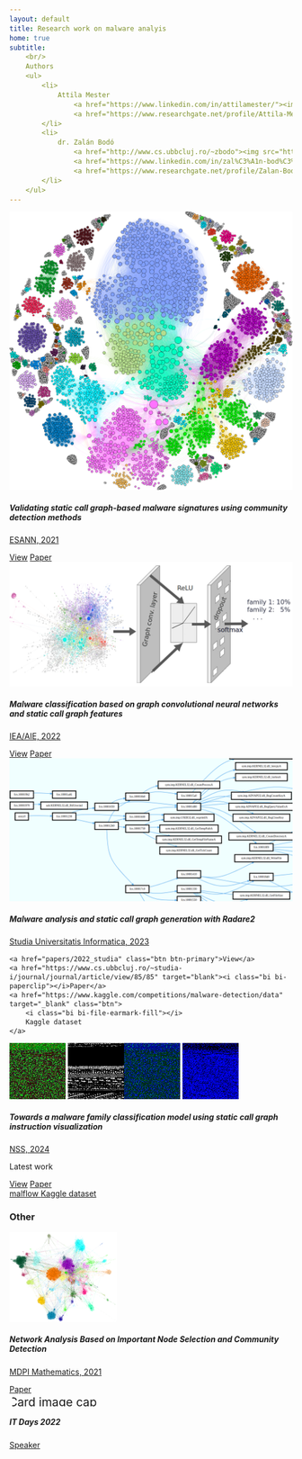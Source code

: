 ```yaml
---
layout: default
title: Research work on malware analyis
home: true
subtitle:
    <br/>
    Authors
    <ul>
        <li>
            Attila Mester 
                <a href="https://www.linkedin.com/in/attilamester/"><img src="https://static.licdn.com/sc/h/akt4ae504epesldzj74dzred8" /></a>
                <a href="https://www.researchgate.net/profile/Attila-Mester-2"><img src="https://c5.rgstatic.net/m/41542880220916/images/favicon/favicon-32x32.png" /></a>
        </li>
        <li>
            dr. Zalán Bodó 
                <a href="http://www.cs.ubbcluj.ro/~zbodo"><img src="https://www.ubbcluj.ro/template/favicon-32x32.png" /></a>                
                <a href="https://www.linkedin.com/in/zal%C3%A1n-bod%C3%B3-66b915b9/"><img src="https://static.licdn.com/sc/h/akt4ae504epesldzj74dzred8" /></a>
                <a href="https://www.researchgate.net/profile/Zalan-Bodo"><img src="https://c5.rgstatic.net/m/41542880220916/images/favicon/favicon-32x32.png" /></a>
        </li>
    </ul>
---
```


<script src="https://code.jquery.com/jquery-3.2.1.min.js"></script>
<script type="text/javascript" src="https://cdn.jsdelivr.net/gh/pcooksey/bibtex-js@1.0.0/src/bibtex_js.min.js"></script>
<!--
<script src="https://cdn.jsdelivr.net/npm/js-image-zoom/js-image-zoom.min.js"></script>
-->

<link rel="stylesheet" href="https://maxcdn.bootstrapcdn.com/bootstrap/4.0.0/css/bootstrap.min.css" integrity="sha384-Gn5384xqQ1aoWXA+058RXPxPg6fy4IWvTNh0E263XmFcJlSAwiGgFAW/dAiS6JXm" crossorigin="anonymous">
<link rel="stylesheet" href="https://cdn.jsdelivr.net/npm/bootstrap-icons@1.5.0/font/bootstrap-icons.css">
<script src="https://maxcdn.bootstrapcdn.com/bootstrap/4.0.0/js/bootstrap.min.js" integrity="sha384-JZR6Spejh4U02d8jOt6vLEHfe/JQGiRRSQQxSfFWpi1MquVdAyjUar5+76PVCmYl" crossorigin="anonymous"></script>

<script src="https://cdnjs.cloudflare.com/ajax/libs/ekko-lightbox/5.3.0/ekko-lightbox.min.js" integrity="sha512-Y2IiVZeaBwXG1wSV7f13plqlmFOx8MdjuHyYFVoYzhyRr3nH/NMDjTBSswijzADdNzMyWNetbLMfOpIPl6Cv9g==" crossorigin="anonymous"></script>
<link rel="stylesheet" href="https://cdnjs.cloudflare.com/ajax/libs/ekko-lightbox/5.3.0/ekko-lightbox.css" integrity="sha512-Velp0ebMKjcd9RiCoaHhLXkR1sFoCCWXNp6w4zj1hfMifYB5441C+sKeBl/T/Ka6NjBiRfBBQRaQq65ekYz3UQ==" crossorigin="anonymous" />

<link rel="stylesheet" href="./style.css" />
<style>
#project_title {
font-size: 2em;
}
#project_subtitle {
font-size: 1.5em;
}

#main_content_wrap > section {
    max-width: 1090px;
}

.card-container {
    display: flex;
    align-items: flex-start;
    flex-wrap: wrap;
}
@media (max-width: 600px) {
    .card-container {
        flex-direction: column;
    }
    .card {
        width: 100% !important;
        margin: 8px 0px !important;
    }
}

.card {
    position: relative;
    width: 250px;
    margin: 8px;
}

.card img {
    box-shadow: none;
    margin: 0;
}

.card .card-title {
    font-weight: bold;
}

.card-highlight {
    position: absolute;
    top: -5px;
    right: -5px;
}

.card-highlight > span {
    background: #9c9cf3;
    color: white;
    padding: 5px 10px;
    border-radius: 5px;
}

</style>

<div class="card-container">

<div class="card">
  <img class="card-img-top" src="./papers/2021_esann/img/teaserfigure.png" alt="Card image cap">
  <div class="card-body">
    <h5 class="card-title">Validating static call graph-based malware signatures using community detection methods</h5>
    <p class="card-text"><a href="https://www.esann.org/esann21programme" target="blank">ESANN, 2021</a></p>
    <a href="papers/2021_esann" class="btn btn-primary">View</a>
    <a href="https://www.esann.org/sites/default/files/proceedings/2021/ES2021-27.pdf" target="blank"><i class="bi bi-paperclip"></i>Paper</a>
  </div>
</div>

<div class="card">
  <img class="card-img-top" src="./papers/2022_ieaaie/img/gcn_flow.png" alt="Card image cap">
  <div class="card-body">
    <h5 class="card-title">Malware classification based on graph convolutional neural networks and static call graph features</h5>
    <p class="card-text"><a href="https://ieaaie2022.wordpress.com/" target="blank">IEA/AIE, 2022</a></p>
    <a href="papers/2022_ieaaie" class="btn btn-primary">View</a>
    <a href="https://link.springer.com/chapter/10.1007/978-3-031-08530-7_45" target="blank"><i class="bi bi-paperclip"></i>Paper</a>
  </div>
</div>

<div class="card">
  <img class="card-img-top" src="./papers/2022_studia/img/r2.png" alt="Card image cap">
  <div class="card-body">
    <h5 class="card-title">Malware analysis and static call graph generation with Radare2</h5>
    <p class="card-text">
        <a href="https://www.cs.ubbcluj.ro/~studia-i/journal/journal/article/view/85" target="blank">
        Studia Universitatis Informatica, 2023
        </a>
    </p>
    
    <a href="papers/2022_studia" class="btn btn-primary">View</a>
    <a href="https://www.cs.ubbcluj.ro/~studia-i/journal/journal/article/view/85/85" target="blank"><i class="bi bi-paperclip"></i>Paper</a>
    <a href="https://www.kaggle.com/competitions/malware-detection/data" target="_blank" class="btn">
        <i class="bi bi-file-earmark-fill"></i>
        Kaggle dataset
    </a>
  </div>
</div>

<div class="card">
<div style="display: flex">
<div>
  <img class="card-img-top" src="./papers/2024_nss/img/ainslot.png" alt="Card image cap">
  <img class="card-img-top" src="./papers/2024_nss/img/ainslot_gray.png" alt="Card image cap">
</div>
<div>
  <img class="card-img-top" src="./papers/2024_nss/img/ainslot_pe1.png" alt="Card image cap">
  <img class="card-img-top" src="./papers/2024_nss/img/ainslot_pe2.png" alt="Card image cap">
</div>
</div>

  <div class="card-body">
    <h5 class="card-title">Towards a malware family classification model
using static call graph instruction visualization</h5>
    <p class="card-text">
        <a href="https://nsclab.org/nss-socialsec2024/papers.html" target="blank">
        NSS, 2024
        </a>
    </p>
    <p class="card-highlight">
        <span>Latest work</span>
    </p>
    <a href="papers/2024_nss" class="btn btn-primary">View</a>
    <a href="https://link.springer.com/chapter/10.1007/978-981-96-3531-3_9" target="blank"><i class="bi bi-paperclip"></i>Paper</a>
    <div>
    <a href="https://github.com/attilamester/malflow" target="_blank" class="btn"><i class="bi bi-github"></i>
        malflow
    </a>
    <a href="https://www.kaggle.com/datasets/amester/malflow" target="_blank" class="btn">
        <i class="bi bi-file-earmark-fill"></i>
        Kaggle dataset
    </a>
    </div>
  </div>
</div>

</div>


<h3>Other</h3>

<div class="card-container">


<div class="card">
  <img class="card-img-top" src="./papers/2021_mdpi/img/fb-pol-louvain.png" alt="Card image cap" height="160">
  <div class="card-body">
    <h5 class="card-title">Network Analysis Based on Important Node Selection and Community Detection</h5>
    <p class="card-text">
         <a href="https://www.mdpi.com/2227-7390/9/18/2294" target="blank">
        MDPI Mathematics, 2021
        </a>
    </p>
    <a href="https://www.mdpi.com/2227-7390/9/18/2294" target="blank"><i class="bi bi-paperclip"></i>Paper</a>
  </div>
</div>

<div class="card">
  <div style="overflow: hidden; margin: 5px;">
  <img class="card-img-top" src="https://www.2022.itdays.ro/images/imgs7_2022.png" alt="Card image cap" height="160"
    style="object-fit: cover; object-position: 4% -22px; scale: 1.5;">   
  </div>

  <div class="card-body">
    <h5 class="card-title">IT Days 2022</h5>
    <a href="https://www.2022.itdays.ro/presentation/Research-and-Academic-Initiatives-in-Cyber-Security-at-Babe%C8%99-Bolyai-University" target="blank"><i class="bi bi-paperclip"></i>Speaker</a>
  </div>
</div>

<!--
<div class="card">
  <img class="card-img-top" src="./assets/images/phd_cover.png" alt="Card image cap" height="160">
  <div class="card-body">
    <h5 class="card-title">PhD defense 2025</h5>
  </div>
</div>
-->



</div>
